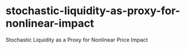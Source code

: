# stochastic-liquidity-as-proxy-for-nonlinear-impact
Stochastic Liquidity as a Proxy for Nonlinear Price Impact
